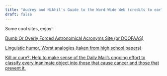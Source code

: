 ```yaml
---
title: "Audrey and Nikhil's Guide to the Word Wide Web (credits to early Yahoo!)"
draft: false
---
```


Some cool sites, enjoy!

[Dumb Or Overly Forced Astronomical Acronyms Site (or DOOFAAS)](https://www.cfa.harvard.edu/~gpetitpas/Links/Astroacro.html)

[Linguistic humor, Worst analogies (taken from high school papers)](https://www.ling.upenn.edu/~beatrice/humor/worst-analogies.html)

[Kill or cure?: Help to make sense of the Daily Mail’s ongoing effort to classify every inanimate object into those that cause cancer and those that prevent it.](http://kill-or-cure.herokuapp.com/)
